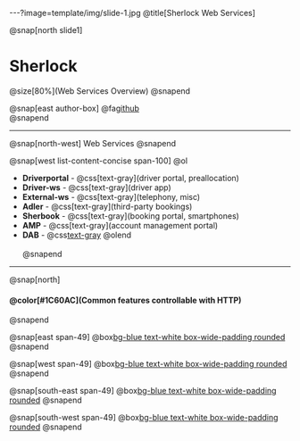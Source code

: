 ---?image=template/img/slide-1.jpg
@title[Sherlock Web Services]

@snap[north slide1]
<h1>Sherlock</h1>
@size[80%](Web Services Overview)
@snapend

@snap[east author-box]
@fa[github](https://github.com/and-shkrob/gitpitch) <br/>
@snapend

---
@snap[north-west]
Web Services
@snapend

@snap[west list-content-concise span-100]
@ol[](false)
- **Driverportal** - @css[text-gray](driver portal, preallocation)
- **Driver-ws** - @css[text-gray](driver app)
- **External-ws** - @css[text-gray](telephony, misc)
- **Adler** - @css[text-gray](third-party bookings)
- **Sherbook** - @css[text-gray](booking portal, smartphones)
- **AMP** - @css[text-gray](account management portal)
- **DAB** - @css[text-gray](dashboards)
@olend
<br><br>
@snapend

---

@snap[north]
<h4>@color[#1C60AC](Common features controllable with HTTP)</h4>
@snapend

@snap[east span-49]
@box[bg-blue text-white box-wide-padding rounded](Cache#)
@snapend

@snap[west span-49]
@box[bg-blue text-white box-wide-padding rounded](CORS#)
@snapend

@snap[south-east span-49]
@box[bg-blue text-white box-wide-padding rounded](Authentication#)
@snapend

@snap[south-west span-49]
@box[bg-blue text-white box-wide-padding rounded](Sessions#)
@snapend